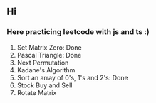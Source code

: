 ## Hi

### Here practicing leetcode with js and ts :)

1. Set Matrix Zero: Done
2. Pascal Triangle: Done
3. Next Permutation
4. Kadane's Algorithm
5. Sort an array of 0's, 1's and 2's: Done
6. Stock Buy and Sell
7. Rotate Matrix
